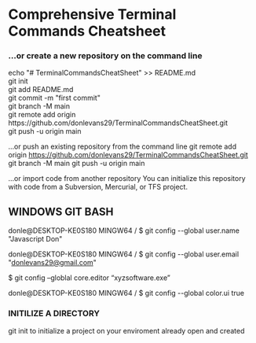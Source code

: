 <h1>Comprehensive Terminal Commands Cheatsheet</h1>
<h3> …or create a new repository on the command line </h3>
<p> 
echo "# TerminalCommandsCheatSheet" >> README.md</br>
git init</br>
git add README.md </br>
git commit -m "first commit" </br>
git branch -M main </br>
git remote add origin https://github.com/donlevans29/TerminalCommandsCheatSheet.git </br>
git push -u origin main </br>
</p>

…or push an existing repository from the command line
git remote add origin https://github.com/donlevans29/TerminalCommandsCheatSheet.git
git branch -M main
git push -u origin main

…or import code from another repository
You can initialize this repository with code from a Subversion, Mercurial, or TFS project.


<h2>WINDOWS GIT BASH</h2>
donle@DESKTOP-KE0S180 MINGW64 /
$ git config --global user.name "Javascript Don"


donle@DESKTOP-KE0S180 MINGW64 /
$ git config --global user.email "donlevans29@gmail.com"


$ git config –globlal core.editor “xyzsoftware.exe”

donle@DESKTOP-KE0S180 MINGW64 /
$ git config --global color.ui true


<h3>INITILIZE A DIRECTORY</h3>
git init to initialize a project on your enviroment already open and created
